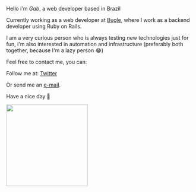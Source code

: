 
Hello i'm _Gab_, a web developer based in Brazil


Currently working as a web developer at [Bugle](https://www.trybugle.com/), where I work as a backend developer using Ruby on Rails.


I am a very curious person who is always testing new technologies just for fun, i'm also interested in automation and infrastructure (preferably both together, because I'm a lazy person :joy:)


Feel free to contact me, you can:


Follow me at: [Twitter](https://twitter.com/souzagab)

Or send me an [e-mail](mailto:me@souzagab.com).


Have a nice day :wave:

<img height="220em" src="https://github-readme-stats.vercel.app/api/top-langs/?username=souzagab&show_icons=true&theme=nord&include_all_commits=true&count_private=true&hide=css&layout=compact"/>
